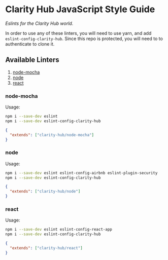# Clarity Hub JavaScript Style Guide

*Eslints for the Clarity Hub world.*

In order to use any of these linters, you will need to use yarn, and add `eslint-config-clarity-hub`. Since this repo is protected, you will need to to authenticate to clone it.

## Available Linters

1. [node-mocha](#node-mocha)
2. [node](#node)
3. [react](#react)

### node-mocha

Usage:

```sh
npm i --save-dev eslint
npm i --save-dev eslint-config-clarity-hub
```

```json
{
  "extends": ["clarity-hub/node-mocha"]
}
```

### node

Usage:

```sh
npm i --save-dev eslint eslint-config-airbnb eslint-plugin-security
npm i --save-dev eslint-config-clarity-hub
```

```json
{
  "extends": ["clarity-hub/node"]
}
```

### react

Usage:


```sh
npm i --save-dev eslint eslint-config-react-app
npm i --save-dev eslint-config-clarity-hub
```

```json
{
  "extends": ["clarity-hub/react"]
}
```
